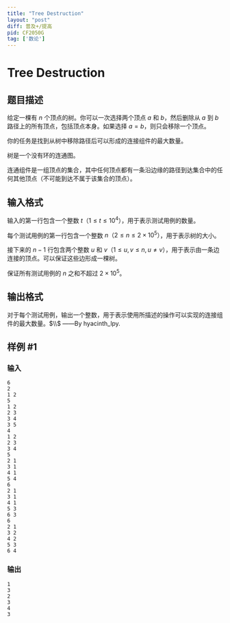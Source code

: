 ```yaml
---
title: "Tree Destruction"
layout: "post"
diff: 普及+/提高
pid: CF2050G
tag: ['数论']
---
```


# Tree Destruction

## 题目描述

给定一棵有 $n$ 个顶点的树。你可以一次选择两个顶点 $a$ 和 $b$，然后删除从 $a$ 到 $b$ 路径上的所有顶点，包括顶点本身。如果选择 $a=b$，则只会移除一个顶点。


你的任务是找到从树中移除路径后可以形成的连接组件的最大数量。


树是一个没有环的连通图。


连通组件是一组顶点的集合，其中任何顶点都有一条沿边缘的路径到达集合中的任何其他顶点（不可能到达不属于该集合的顶点）。

## 输入格式

输入的第一行包含一个整数 $t（1≤t≤10^4）$，用于表示测试用例的数量。


每个测试用例的第一行包含一个整数 $n（2≤n≤2\times 10^5）$，用于表示树的大小。


接下来的 $n−1$ 行包含两个整数 $u$ 和 $v（1≤u,v≤n, u≠v）$，用于表示由一条边连接的顶点。可以保证这些边形成一棵树。


保证所有测试用例的 $n$ 之和不超过 $2\times 10^5$。

## 输出格式

对于每个测试用例，输出一个整数，用于表示使用所描述的操作可以实现的连接组件的最大数量。$\\$
——By hyacinth_lpy.

## 样例 #1

### 输入

```
6
2
1 2
5
1 2
2 3
3 4
3 5
4
1 2
2 3
3 4
5
2 1
3 1
4 1
5 4
6
2 1
3 1
4 1
5 3
6 3
6
2 1
3 2
4 2
5 3
6 4
```

### 输出

```
1
3
2
3
4
3
```

